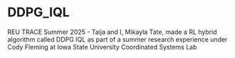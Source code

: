 # DDPG_IQL
REU TRACE Summer 2025 - Taija and I, Mikayla Tate, made a RL hybrid algorithm called DDPG IQL as part of a summer research experience under Cody Fleming at Iowa State University Coordinated Systems Lab
